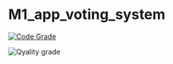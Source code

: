 # M1_app_voting_system



[![Code Grade](https://api.codiga.io/project/29957/score/svg)](https://app.codiga.io/public/project/29957/M1_app_voting_system/dashboard)

![Qyality grade](https://api.codiga.io/project/29957/status/svg)
